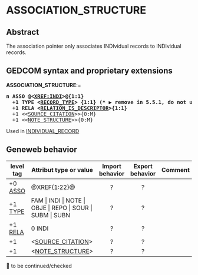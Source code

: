 ﻿# ASSOCIATION_STRUCTURE
## Abstract
The association pointer only associates INDIvidual records to INDIvidual records.


## GEDCOM syntax and proprietary extensions

**ASSOCIATION_STRUCTURE**:=
<pre>
<b>n ASSO @&lt;<a href=Ged.XREF_INDI.md>XREF:INDI</a>&gt;@{1:1}</b>
<b>  +1 TYPE &lt;<a href=Ged.RECORD_TYPE.md>RECORD_TYPE</a>&gt; {1:1} (* &#x25B6; remove in 5.5.1, do not used &#x1F6AB; *)</b>
<b>  +1 RELA &lt;<a href=Ged.RELATION_IS_DESCRIPTOR.md>RELATION_IS_DESCRIPTOR</a>&gt;{1:1}</b>
  +1 &lt;&lt;<a href=Ged.SOURCE_CITATION.md>SOURCE_CITATION</a>&gt;&gt;{0:M}
  +1 &lt;&lt;<a href=Ged.NOTE_STRUCTURE.md>NOTE_STRUCTURE</a>&gt;&gt;{0:M}
</pre>
Used in <a href=Ged.INDIVIDUAL_RECORD.md>INDIVIDUAL_RECORD</a><br />


## Geneweb behavior

level tag  | Attribut type or value | Import behavior | Export behavior  | Comment 
---------- | ------------- | :---------------: | :-----------------:| -----------
+0 <a href=Ged.GLOSSARY.md#asso>ASSO</a> | @XREF{1:22}@ | ? | ? | 
+1 <a href=Ged.GLOSSARY.md#type>TYPE</a> |  FAM \| INDI \| NOTE \| OBJE \| REPO \| SOUR \| SUBM \| SUBN  | ? | ? | 
+1 <a href=Ged.GLOSSARY.md#rela>RELA</a> | 0 INDI | ? | ? | 
+1  | &lt;<a href=Ged.SOURCE_CITATION.md>SOURCE_CITATION</a>&gt; | ? | ? | 
+1  | &lt;<a href=Ged.NOTE_STRUCTURE.md>NOTE_STRUCTURE</a>&gt; | ? | ? | 

🚧 to be continued/checked

